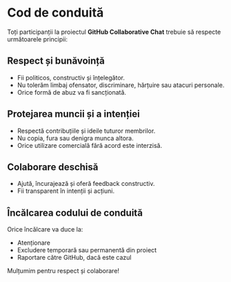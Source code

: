 # Cod de conduită

Toți participanții la proiectul **GitHub Collaborative Chat** trebuie să respecte următoarele principii:

## Respect și bunăvoință

- Fii politicos, constructiv și înțelegător.
- Nu tolerăm limbaj ofensator, discriminare, hărțuire sau atacuri personale.
- Orice formă de abuz va fi sancționată.

## Protejarea muncii și a intenției

- Respectă contribuțiile și ideile tuturor membrilor.
- Nu copia, fura sau denigra munca altora.
- Orice utilizare comercială fără acord este interzisă.

## Colaborare deschisă

- Ajută, încurajează și oferă feedback constructiv.
- Fii transparent în intenții și acțiuni.

## Încălcarea codului de conduită

Orice încălcare va duce la:
- Atenționare
- Excludere temporară sau permanentă din proiect
- Raportare către GitHub, dacă este cazul

Mulțumim pentru respect și colaborare!
